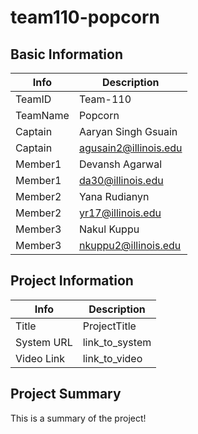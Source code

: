 # team110-popcorn

## Basic Information

|   Info      |        Description     |
| ----------- | ---------------------- |
| TeamID      |        Team-110        |
| TeamName    |         Popcorn        |
| Captain     |  Aaryan Singh Gsuain   |
| Captain     | agusain2@illinois.edu  |
| Member1     |    Devansh Agarwal     |
| Member1     |    da30@illinois.edu   |
| Member2     |      Yana Rudianyn     |
| Member2     |    yr17@illinois.edu   |
| Member3     |      Nakul Kuppu       |
| Member3     |          nkuppu2@illinois.edu       |

## Project Information

|   Info      |        Description     |
| ----------- | ---------------------- |
|  Title      |       ProjectTitle     |
| System URL  |      link_to_system    |
| Video Link  |      link_to_video     |

## Project Summary

This is a summary of the project!
